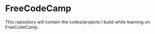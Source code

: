 # FreeCodeCamp

This repository will contain the codes/projects I build while learning on FreeCodeCamp.

